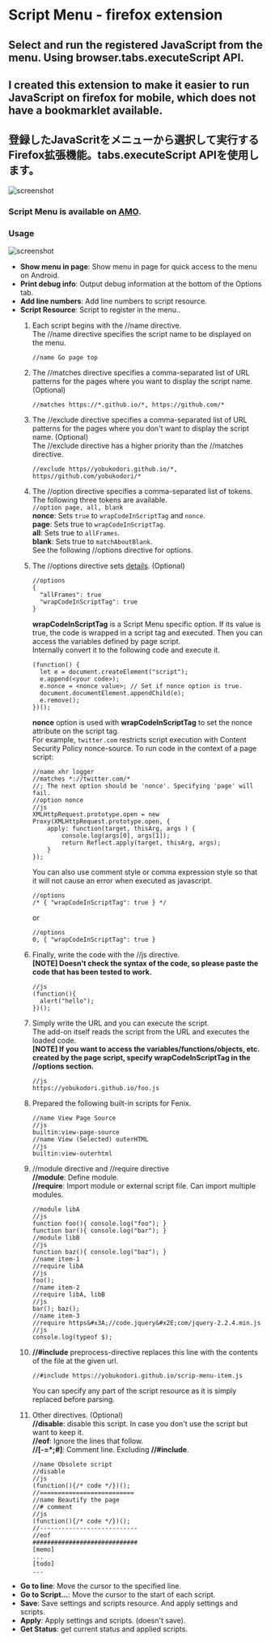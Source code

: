 # Script Menu - firefox extension
## Select and run the registered JavaScript from the menu. Using browser.tabs.executeScript API.
## I created this extension to make it easier to run JavaScript on firefox for mobile, which does not have a bookmarklet available.
## 登録したJavaScritをメニューから選択して実行するFirefox拡張機能。tabs.executeScript APIを使用します。
![screenshot](https://yobukodori.github.io/freedom/image/script-menu-screenshot-pc-menu.jpg)
### Script Menu is available on [AMO](https://addons.mozilla.org/firefox/addon/script-menu/).
### Usage
![screenshot](https://user-images.githubusercontent.com/32874862/229290932-3442accc-0401-478d-b818-2adc538c2bda.jpg)
- **Show menu in page**:  Show menu in page for quick access to the menu on Android.    
- **Print debug info**:  Output debug information at the bottom of the Options tab.  
- **Add line numbers**:  Add line numbers to script resource.  
- **Script Resource**: Script to register in the menu..    
  1. Each script begins with the //name directive.  
The //name directive specifies the script name to be displayed on the menu.  
        ```
        //name Go page top
        ```
  1. The //matches directive specifies a comma-separated list of URL patterns for the pages where you want to display the script name. (Optional)  
        ```
        //matches https://*.github.io/*, https://github.com/*
        ```
  1. The //exclude directive specifies a comma-separated list of URL patterns for the pages where you don't want to display the script name. (Optional)  
  The //exclude directive has a higher priority than the //matches directive.  
        ```
        //exclude https//yobukodori.github.io/*, https//github.com/yobukodori/*
        ```
  1. The //option directive specifies a comma-separated list of tokens. The following three tokens are available.  
    `//option page, all, blank`  
     **nonce**: Sets `true` to `wrapCodeInScriptTag` and `nonce`.  
     **page**: Sets true to `wrapCodeInScriptTag`.  
     **all**: Sets true to `allFrames`.  
     **blank**: Sets true to `matchAboutBlank`.  
    See the following //options directive for options.  
  1. The //options directive sets [details](https://developer.mozilla.org/docs/Mozilla/Add-ons/WebExtensions/API/tabs/executeScript). (Optional)  
        ```
        //options  
        {  
          "allFrames": true  
		  "wrapCodeInScriptTag": true  
        }
        ```
        **wrapCodeInScriptTag** is a Script Menu specific option. If its value is true, the code is wrapped in a script tag and executed. Then you can access the variables defined by page script.  
Internally convert it to the following code and execute it.  
        ```
        (function() {  
          let e = document.createElement("script");
          e.append(<your code>);
          e.nonce = <nonce value>; // Set if nonce option is true.
          document.documentElement.appendChild(e); 
          e.remove();
        })();  
        ```
        **nonce** option is used with **wrapCodeInScriptTag** to set the nonce attribute on the script tag.  
		For example, `twitter.com` restricts script execution with Content Security Policy nonce-source. To run code in the context of a page script:  
        ```
        //name xhr logger
        //matches *://twitter.com/*
        //; The next option should be 'nonce'. Specifying 'page' will fail.
        //option nonce
        //js
        XMLHttpRequest.prototype.open = new Proxy(XMLHttpRequest.prototype.open, {
            apply: function(target, thisArg, args ) {
                console.log(args[0], args[1]);
                return Reflect.apply(target, thisArg, args);
            }
        });
        ```
        You can also use comment style or comma expression style so that it will not cause an error when executed as javascript.
        ```
        //options  
        /* { "wrapCodeInScriptTag": true } */  
        ```
        or
        ```
        //options  
        0, { "wrapCodeInScriptTag": true }
        ```
  1. Finally, write the code with the //js directive.  
  **[NOTE] Doesn't check the syntax of the code, so please paste the code that has been tested to work.**  
        ```
        //js  
        (function(){
          alert("hello");
        })();
        ```
  1. Simply write the URL and you can execute the script.  
  The add-on itself reads the script from the URL and executes the loaded code.  
  **[NOTE] If you want to access the variables/functions/objects, etc. created by the page script, specify wrapCodeInScriptTag in the //options section.**  
        ```
        //js  
        https://yobukodori.github.io/foo.js  
        ```
  1. Prepared the following built-in scripts for Fenix.  
        ```
        //name View Page Source    
        //js  
        builtin:view-page-source  
        //name View (Selected) outerHTML
        //js  
        builtin:view-outerhtml
        ```
  1. //module directive and //require directive  
  **//module**: Define module.  
  **//require**: Import module or external script file. Can import multiple modules.    
        ```
		//module libA
		//js
		function foo(){ console.log("foo"); }
		function bar(){ console.log("bar"); }
		//module libB
		//js
		function baz(){ console.log("baz"); }
		//name item-1
		//require libA
		//js
		foo();
		//name item-2
		//require libA, libB
		//js
		bar(); baz();
		//name item-3
		//require https&#x3A;//code.jquery&#x2E;com/jquery-2.2.4.min.js
		//js
		console.log(typeof $);
        ```
  1. **//#include** preprocess-directive replaces this line with the contents of the file at the given url.
        ```
        //#include https://yobukodori.github.io/scrip-menu-item.js
        ```
        You can specify any part of the script resource as it is simply replaced before parsing.  
        
  1. Other directives. (Optional)  
  **//disable**: disable this script. In case you don't use the script but want to keep it.  
  **//eof**: Ignore the lines that follow.    
  **//[-=*;#]**: Comment line. Excluding **//#include**.   
        ```
        //name Obsolete script
        //disable
        //js
        (function(){/* code */})();
        //==========================
        //name Beautify the page
        //# comment
        //js
        (function(){/* code */})();
        //---------------------------
        //eof
        #############################
        [memo]
        ...
        [todo]
        ...
        ```
- **Go to line**: Move the cursor to the specified line.
- **Go to Script...**: Move the cursor to the start of each script.
- **Save**: Save settings and scripts resource. And apply settings and scripts.
- **Apply**: Apply settings and scripts. (doesn't save).
- **Get Status**: get current status and applied scripts.
